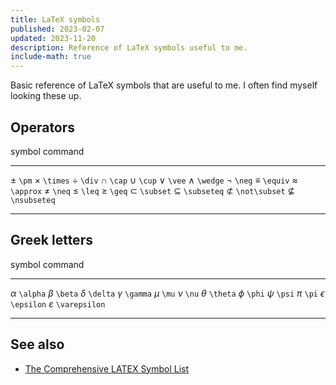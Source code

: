 ```yaml
---
title: LaTeX symbols
published: 2023-02-07
updated: 2023-11-20
description: Reference of LaTeX symbols useful to me.
include-math: true
---
```


Basic reference of LaTeX symbols that are useful to me.
I often find myself looking these up.

## Operators

  symbol                 command
--------------------   --------------------
  $\pm$                  `\pm`
  $\times$               `\times`
  $\div$                 `\div`
  $\cap$                 `\cap`
  $\cup$                 `\cup`
  $\vee$                 `\vee`
  $\wedge$               `\wedge`
  $\neg$                 `\neg`
  $\equiv$               `\equiv`
  $\approx$              `\approx`
  $\neq$                 `\neq`
  $\leq$                 `\leq`
  $\geq$                 `\geq`
  $\subset$              `\subset`
  $\subseteq$            `\subseteq`
  $\not\subset$          `\not\subset`
  $\nsubseteq$           `\nsubseteq`
--------------------   --------------------

## Greek letters

  symbol                 command
--------------------   --------------------
  $\alpha$               `\alpha`
  $\beta$                `\beta`
  $\delta$               `\delta`
  $\gamma$               `\gamma`
  $\mu$                  `\mu`
  $\nu$                  `\nu`
  $\theta$               `\theta`
  $\phi$                 `\phi`
  $\psi$                 `\psi`
  $\pi$                  `\pi`
  $\epsilon$             `\epsilon`
  $\varepsilon$          `\varepsilon`
--------------------   --------------------

## See also

*   [The Comprehensive LATEX Symbol List](https://tug.ctan.org/info/symbols/comprehensive/symbols-a4.pdf)
